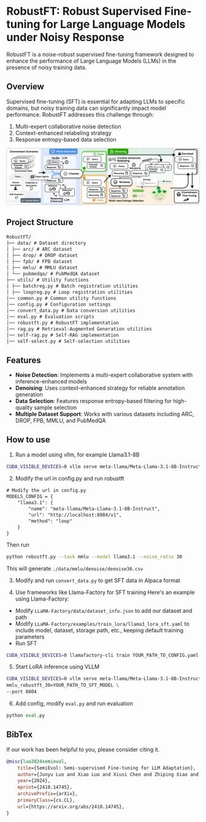 # RobustFT: Robust Supervised Fine-tuning for Large Language Models under Noisy Response

RobustFT is a noise-robust supervised fine-tuning framework designed to enhance the performance of Large Language Models (LLMs) in the presence of noisy training data.

## Overview

Supervised fine-tuning (SFT) is essential for adapting LLMs to specific domains, but noisy training data can significantly impact model performance. RobustFT addresses this challenge through:

1. Multi-expert collaborative noise detection
2. Context-enhanced relabeling strategy
3. Response entropy-based data selection


![RobustFT](figs/pipeline.png)

## Project Structure

```
RobustFT/
├── data/ # Dataset directory
│ ├── arc/ # ARC dataset
│ ├── drop/ # DROP dataset
│ ├── fpb/ # FPB dataset
│ ├── mmlu/ # MMLU dataset
│ └── pubmedqa/ # PubMedQA dataset
├── utils/ # Utility functions
│ ├── batchreg.py # Batch registration utilities
│ ├── loopreg.py # Loop registration utilities
│── common.py # Common utility functions
│── config.py # Configuration settings
│── convert_data.py # Data conversion utilities
│── eval.py # Evaluation scripts
│── robustft.py # RobustFT implementation
│── rag.py # Retrieval-Augmented Generation utilities
│── self-rag.py # Self-RAG implementation
│── self-select.py # Self-selection utilities
```


## Features

- **Noise Detection**: Implements a multi-expert collaborative system with inference-enhanced models
- **Denoising**: Uses context-enhanced strategy for reliable annotation generation
- **Data Selection**: Features response entropy-based filtering for high-quality sample selection
- **Multiple Dataset Support**: Works with various datasets including ARC, DROP, FPB, MMLU, and PubMedQA

## How to use

1. Run a model using vllm, for example Llama3.1-8B
```bash
CUDA_VISIBLE_DEVICES=0 vllm serve meta-llama/Meta-Llama-3.1-8B-Instruct --port 8004
```

2. Modify the url in config.py and run robustft
```
# Modify the url in config.py
MODELS_CONFIG = {
    "llama3.1": {
        "name": "meta-llama/Meta-Llama-3.1-8B-Instruct",
        "url": "http://localhost:8004/v1",
        "method": "loop"
    }
}
```
Then run
```bash
python robustft.py --task mmlu --model llama3.1 --noise_ratio 30
```
This will generate `./data/mmlu/denoise/denoise30.csv`

3. Modify and run `convert_data.py` to get SFT data in Alpaca format

4. Use frameworks like Llama-Factory for SFT training
Here's an example using Llama-Factory:
- Modify `LLaMA-Factory/data/dataset_info.json` to add our dataset and path
- Modify `LLaMA-Factory/examples/train_lora/llama3_lora_sft.yaml` to include model, dataset, storage path, etc., keeping default training parameters
- Run SFT
```bash
CUDA_VISIBLE_DEVICES=0 llamafactory-cli train YOUR_PATH_TO_CONFIG.yaml
```

5. Start LoRA inference using VLLM
```bash
CUDA_VISIBLE_DEVICES=0 vllm serve meta-llama/Meta-Llama-3.1-8B-Instruct --enable-lora --lora-modules \
mmlu_robustft_30=YOUR_PATH_TO_SFT_MODEL \
--port 8004
```

6. Add config, modify `eval.py` and run evaluation

```python
python eval.py

```

## BibTex

If our work has been helpful to you, please consider citing it. 

```BibTex
@misc{luo2024semievol,
    title={SemiEvol: Semi-supervised Fine-tuning for LLM Adaptation}, 
    author={Junyu Luo and Xiao Luo and Xiusi Chen and Zhiping Xiao and Wei Ju and Ming Zhang},
    year={2024},
    eprint={2410.14745},
    archivePrefix={arXiv},
    primaryClass={cs.CL},
    url={https://arxiv.org/abs/2410.14745}, 
}
```
